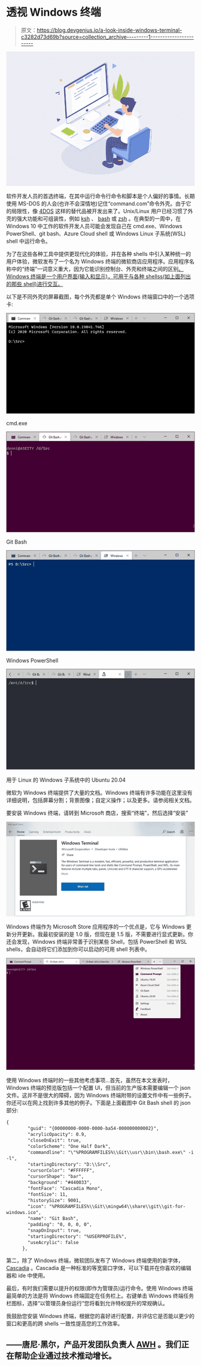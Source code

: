 # 透视 Windows 终端

> 原文：<https://blog.devgenius.io/a-look-inside-windows-terminal-c3282d73d69b?source=collection_archive---------1----------------------->

![](img/01f1ebc5acfc0e9d2cc7caf657bca5f0.png)

软件开发人员的首选终端，在其中运行命令行命令和脚本是个人偏好的事情。长期使用 MS-DOS 的人会(也许不会深情地)记住“command.com”命令外壳。由于它的局限性，像 [4DOS](https://www.4dos.info/) 这样的替代品被开发出来了。Unix/Linux 用户已经习惯了外壳的强大功能和可组装性，例如 [ksh](https://github.com/att/ast) 、 [bash](https://www.gnu.org/software/bash/) 或 [zsh](http://zsh.sourceforge.net/) 。在典型的一周中，在 Windows 10 中工作的软件开发人员可能会发现自己在 cmd.exe、Windows PowerShell、git bash、Azure Cloud shell 或 Windows Linux 子系统(WSL) shell 中运行命令。

为了在这些各种工具中提供更现代化的体验，并在各种 shells 中引入某种统一的用户体验，微软发布了一个名为 Windows 终端的微软商店应用程序。应用程序名称中的“终端”一词意义重大，因为它能识别控制台、外壳和终端之间的区别[。Windows 终端是一个用户界面(输入和显示)，可用于与各种 shellss(如上面列出的那些 shell)进行交互。](https://www.hanselman.com/blog/whats-the-difference-between-a-console-a-terminal-and-a-shell)

以下是不同外壳的屏幕截图，每个外壳都是单个 Windows 终端窗口中的一个选项卡:

![](img/a3b4f31aa08422eaf0b258880ef2dc5f.png)

cmd.exe

![](img/e23e8807ec0f9818dcf64277fc876149.png)

Git Bash

![](img/605780724d7c35da82a9c3d8ec35457d.png)

Windows PowerShell

![](img/27dae61e01772a4068f00e2dfc686aa7.png)

用于 Linux 的 Windows 子系统中的 Ubuntu 20.04

微软为 Windows 终端提供了大量的文档。Windows 终端有许多功能在这里没有详细说明，包括屏幕分割；背景图像；自定义操作；以及更多。请参阅相关文档。

要安装 Windows 终端，请转到 Microsoft 商店，搜索“终端”，然后选择“安装”

![](img/eed483a1ccbd0e6ffa9073eedcb3dcd0.png)

Windows 终端作为 Microsoft Store 应用程序的一个优点是，它与 Windows 更新分开更新。我最初安装的是 1.0 版，但现在是 1.5 版，不需要进行显式更新。你还会发现，Windows 终端非常善于识别某些 Shell，包括 PowerShell 和 WSL shells，会自动将它们添加到你可以启动的可用 shell 列表中。

![](img/7ec7d1ec1ed2ca1a5df4ec4ad99b2dbe.png)

使用 Windows 终端时的一些其他考虑事项…首先，虽然在本文发表时，Windows 终端的预览版包括一个配置 UI，但当前的生产版本需要编辑一个 json 文件。这并不是很大的障碍，因为 Windows 终端附带的设置文件中有一些例子。你还可以在网上找到许多其他的例子。下面是上面截图中 Git Bash shell 的 json 部分:

```
{
        "guid": "{00000000-0000-0000-ba54-000000000002}",
        "acrylicOpacity": 0.9,
        "closeOnExit": true,
        "colorScheme": "One Half Dark",
        "commandline": "\"%PROGRAMFILES%\\Git\\usr\\bin\\bash.exe\" -i -l",
        "startingDirectory": "D:\\Src",
        "cursorColor": "#FFFFFF",
        "cursorShape": "bar",
        "background": "#440033",
        "fontFace": "Cascadia Mono",
        "fontSize": 11,
        "historySize": 9001,
        "icon": "%PROGRAMFILES%\\Git\\mingw64\\share\\git\\git-for-windows.ico",
        "name": "Git Bash",
        "padding": "0, 0, 0, 0",
        "snapOnInput": true,
        "startingDirectory": "%USERPROFILE%",
        "useAcrylic": false
      },
```

第二，除了 Windows 终端，微软团队发布了 Windows 终端使用的新字体， [Cascadia](https://docs.microsoft.com/en-us/windows/terminal/cascadia-code) 。Cascadia 是一种标准的等宽窗口字体，可以下载并在你喜欢的编辑器和 ide 中使用。

最后，有时我们需要以提升的权限(即作为管理员)运行命令。使用 Windows 终端最简单的方法是将 Windows 终端固定在任务栏上。右键单击 Windows 终端任务栏图标，选择“以管理员身份运行”您将看到允许特权提升的常规确认。

我鼓励您安装 Windows 终端，根据您的喜好进行配置，并评估它是否能以更少的窗口和更高的跨 shells 一致性提高您的工作效率。

## ——唐尼·黑尔，产品开发团队负责人 [AWH](http://awh.net) 。我们正在帮助企业通过技术推动增长。